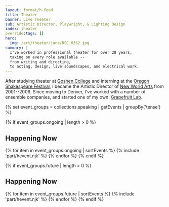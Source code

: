 ```yaml
---
layout: format/h-feed
title: Theater
banner: Live Theater
sub: Artistic Director, Playwright, & Lighting Design
index: theater
override:tags: []
hero:
  img: /art/theater/jane/DSC_0362.jpg
summary: |
  I've worked in professional theater for over 20 years,
  taking on every role available --
  from writing and directing,
  to acting, design, live soundscapes, and electrical work.
---
```


After studying theater at
[Goshen College](/education/goshen/)
and interning at the
[Oregon Shakespeare Festival](/education/osf/),
I became the Artistic Director
of [New World Arts](/orgs/new-world-arts/)
from 2001--2006.
Since moving to Denver,
I've worked with a number of ensemble companies,
and started one of my own:
[Grapefruit Lab](/orgs/grapefruit-lab/).

{% set event_groups = collections.speaking | getEvents | groupBy('tense') %}

{% if event_groups.ongoing | length > 0 %}
  <h2>Happening Now</h2>
  {% for item in event_groups.ongoing | sortEvents %}
    {% include 'part/hevent.njk' %}
  {% endfor %}
{% endif %}

{% if event_groups.future | length > 0 %}
  <h2>Happening Now</h2>
  {% for item in event_groups.future | sortEvents %}
    {% include 'part/hevent.njk' %}
  {% endfor %}
{% endif %}

